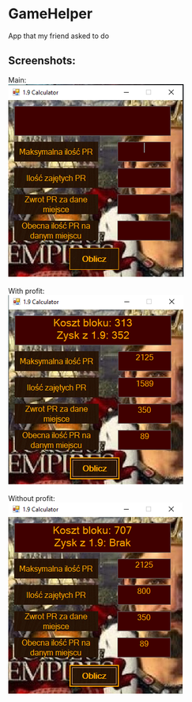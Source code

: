 # GameHelper
 App that my friend asked to do
## Screenshots:
Main: \
![Class diagram](doc/ss1.PNG) \
\
With profit: \
![Class diagram](doc/ss2.PNG) \
\
Without profit: \
![Class diagram](doc/ss3.PNG)